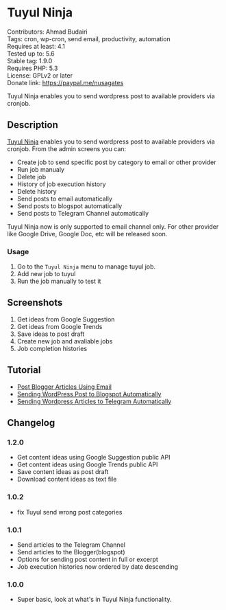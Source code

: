 # Tuyul Ninja

Contributors: Ahmad Budairi  
Tags: cron, wp-cron, send email, productivity, automation  
Requires at least: 4.1  
Tested up to: 5.6  
Stable tag: 1.9.0  
Requires PHP: 5.3  
License: GPLv2 or later  
Donate link: https://paypal.me/nusagates

Tuyul Ninja enables you to send wordpress post to available providers via cronjob.

## Description

[Tuyul Ninja](https://forum.nusagates.com/tags/tuyul-ninja/) enables you to send wordpress post to available providers via cronjob. From the admin screens you can:

 * Create job to send specific post by category to email or other provider
 * Run job manualy
 * Delete job
 * History of job execution history
 * Delete history
 * Send posts to email automatically
 * Send posts to blogspot automatically
 * Send posts to Telegram Channel automatically

Tuyul Ninja now is only supported to email channel only. For other provider like Google Drive, Google Doc, etc will be released soon.

### Usage

1. Go to the `Tuyul Ninja` menu to manage tuyul job.
2. Add new job to tuyul
3. Run the job manually to test it

## Screenshots
1. Get ideas from Google Suggestion
2. Get ideas from Google Trends
3. Save ideas to post draft
4. Create new job and avaliable jobs
5. Job completion histories

## Tutorial
* [Post Blogger Articles Using Email](https://forum.nusagates.com/threads/post-blogger-articles-using-email.141/)
* [Sending WordPress Post to Blogspot Automatically](https://forum.nusagates.com/threads/sending-wordpress-post-to-blogspot-automatically.140/)
* [Sending Wordpress Articles to Telegram Automatically](https://forum.nusagates.com/threads/sending-wordpress-articles-to-telegram-automatically.142/)

## Changelog ##
### 1.2.0 ###
- Get content ideas using Google Suggestion public API
- Get content ideas using Google Trends public API
- Save content ideas as post draft
- Download content ideas as text file
### 1.0.2 ###
- fix Tuyul send wrong post categories
### 1.0.1 ###
- Send articles to the Telegram Channel
- Send articles to the Blogger(blogspot)
- Options for sending post content in full or excerpt
- Job execution histories now ordered by date descending
### 1.0.0 ###
- Super basic, look at what's in Tuyul Ninja functionality.

